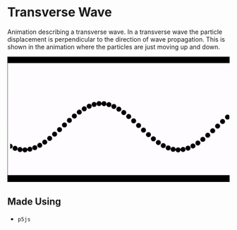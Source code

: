 # Transverse Wave
Animation describing a transverse wave. In a transverse wave the particle displacement is perpendicular to the direction of wave propagation. This is shown in the animation where the particles are just moving up and down.

![animation](./docs/animation.gif)

## Made Using
* `p5js`

